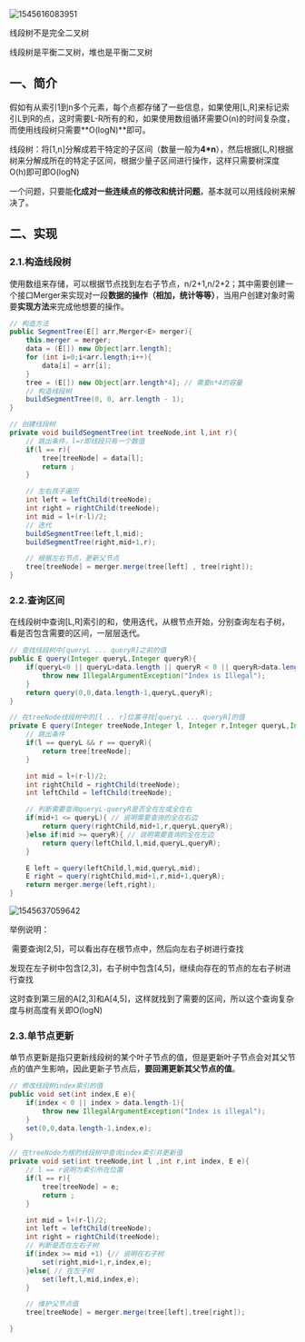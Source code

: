 ![1545616083951](https://raw.githubusercontent.com/PAcee1/myNote/master/image/1545616083951.png)

线段树不是完全二叉树

线段树是平衡二叉树，堆也是平衡二叉树

## 一、简介

​	假如有从索引1到n多个元素，每个点都存储了一些信息，如果使用[L,R]来标记索引L到R的点，这时需要L-R所有的和，如果使用数组循环需要O(n)的时间复杂度，而使用线段树只需要**O(logN)**即可。

​	线段树：将[1,n]分解成若干特定的子区间（数量一般为**4*n**），然后根据[L,R]根据树来分解成所在的特定子区间，根据少量子区间进行操作，这样只需要树深度O(h)即可即O(logN)

​	一个问题，只要能**化成对一些连续点的修改和统计问题**，基本就可以用线段树来解决了。

## 二、实现

### 2.1.构造线段树

使用数组来存储，可以根据节点找到左右子节点，n/2+1,n/2+2；其中需要创建一个接口Merger来实现对一段**数据的操作（相加，统计等等）**，当用户创建对象时需要**实现方法**来完成他想要的操作。

```java
// 构造方法
public SegmentTree(E[] arr,Merger<E> merger){
    this.merger = merger;
    data = (E[]) new Object[arr.length];
    for (int i=0;i<arr.length;i++){
        data[i] = arr[i];
    }
    tree = (E[]) new Object[arr.length*4]; // 需要n*4的容量
    // 构造线段树
    buildSegmentTree(0, 0, arr.length - 1);
}

// 创建线段树
private void buildSegmentTree(int treeNode,int l,int r){
    // 跳出条件，l=r即线段只有一个数值
    if(l == r){
        tree[treeNode] = data[l];
        return ;
    }

    // 左右孩子遍历
    int left = leftChild(treeNode);
    int right = rightChild(treeNode);
    int mid = l+(r-l)/2;
    // 迭代
    buildSegmentTree(left,l,mid);
    buildSegmentTree(right,mid+1,r);

    // 根据左右节点，更新父节点
    tree[treeNode] = merger.merge(tree[left] , tree[right]);
}
```

### 2.2.查询区间

在线段树中查询[L,R]索引的和，使用迭代，从根节点开始，分别查询左右子树，看是否包含需要的区间，一层层迭代。

```java
// 查找线段树中[queryL ... queryR]之前的值
public E query(Integer queryL,Integer queryR){
    if(queryL<0 || queryL>data.length || queryR < 0 || queryR>data.length || queryL > queryR){
        throw new IllegalArgumentException("Index is Illegal");
    }
    return query(0,0,data.length-1,queryL,queryR);
}

// 在treeNode线段树中的[l .. r]位置寻找[queryL ... queryR]的值
private E query(Integer treeNode,Integer l, Integer r,Integer queryL,Integer queryR){
    // 跳出条件
    if(l == queryL && r == queryR){
        return tree[treeNode];
    }

    int mid = l+(r-l)/2;
    int rightChild = rightChild(treeNode);
    int leftChild = leftChild(treeNode);

    // 判断需要查询queryL-queryR是否全在左或全在右
    if(mid+1 <= queryL){ // 说明需要查询的全在右边
        return query(rightChild,mid+1,r,queryL,queryR);
    }else if(mid >= queryR){ // 说明需要查询的全在左边
        return query(leftChild,l,mid,queryL,queryR);
    }

    E left = query(leftChild,l,mid,queryL,mid);
    E right = query(rightChild,mid+1,r,mid+1,queryR);
    return merger.merge(left,right);
}
```

![1545637059642](https://raw.githubusercontent.com/PAcee1/myNote/master/image/1545637059642.png)

举例说明：

​	需要查询[2,5]，可以看出存在根节点中，然后向左右子树进行查找

​	发现在左子树中包含[2,3]，右子树中包含[4,5]，继续向存在的节点的左右子树进行查找

​	这时查到第三层的A[2,3]和A[4,5]，这样就找到了需要的区间，所以这个查询复杂度与树高度有关即O(logN)

### 2.3.单节点更新

单节点更新是指只更新线段树的某个叶子节点的值，但是更新叶子节点会对其父节点的值产生影响，因此更新子节点后，**要回溯更新其父节点的值**。

```java
// 修改线段树index索引的值
public void set(int index,E e){
    if(index < 0 || index > data.length-1){
        throw new IllegalArgumentException("Index is illegal");
    }
    set(0,0,data.length-1,index,e);
}

// 在treeNode为根的线段树中查询index索引并更新值
private void set(int treeNode,int l ,int r,int index, E e){
    // l == r说明为索引所在位置
    if(l == r){
        tree[treeNode] = e;
        return ;
    }

    int mid = l+(r-l)/2;
    int left = leftChild(treeNode);
    int right = rightChild(treeNode);
    // 判断是否在左右子树
    if(index >= mid +1) {// 说明在右子树
        set(right,mid+1,r,index,e);
    }else{ // 在左子树
        set(left,l,mid,index,e);
    }

    // 维护父节点值
    tree[treeNode] = merger.merge(tree[left],tree[right]);

}
```